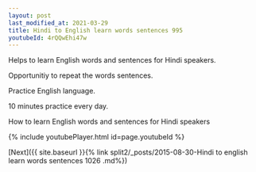```yaml
---
layout: post
last_modified_at: 2021-03-29
title: Hindi to English learn words sentences 995 
youtubeId: 4rQQwEhi47w
---
```

 
 
Helps to learn English words and sentences for Hindi speakers.

Opportunitiy to repeat the words sentences. 

Practice English language. 
 
10 minutes practice every day. 
 
How to learn English words and sentences for Hindi speakers 
 
{% include youtubePlayer.html id=page.youtubeId %}
 
 
[Next]({{ site.baseurl }}{% link  split2/_posts/2015-08-30-Hindi to english learn words sentences 1026 .md%})
 
